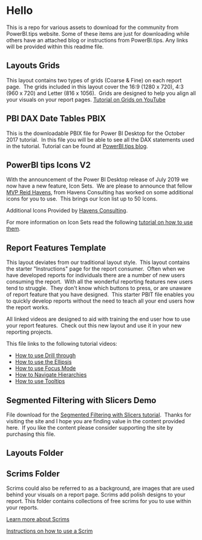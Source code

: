 # Hello
This is a repo for various assets to download for the community from PowerBI.tips website. Some of these items are just for downloading while others have an attached blog or instructions from PowerBI.tips. Any links will be provided within this readme file. 

## Layouts Grids
This layout contains two types of grids (Coarse & Fine) on each report page.  The grids included in this layout cover the 16:9 (1280 x 720), 4:3 (960 x 720) and Letter (816 x 1056).  Grids are designed to help you align all your visuals on your report pages. [Tutorial on Grids on YouTube](https://www.youtube.com/watch?v=zgmfVYMDm60)

## PBI DAX Date Tables PBIX
This is the downloadable PBIX file for Power BI Desktop for the October 2017 tutorial.  In this file you will be able to see all the DAX statements used in the tutorial. Tutorial can be found at [PowerBI.tips blog](https://powerbi.tips/2017/11/creating-a-dax-calendar/).  

## PowerBI tips Icons V2
With the announcement of the Power BI Desktop release of July 2019 we now have a new feature, Icon Sets.  We are please to announce that fellow [MVP Reid Havens](https://www.linkedin.com/in/reidhavens/), from Havens Consulting has worked on some additional icons for you to use.  This brings our Icon list up to 50 Icons.  

Additional Icons Provided by [Havens Consulting](https://www.havensconsulting.net/).  

For more information on Icon Sets read the following [tutorial on how to use them](https://powerbi.tips/2019/07/icons-upon-icons/).

## Report Features Template
This layout deviates from our traditional layout style.  This layout contains the starter "Instructions" page for the report consumer.  Often when we have developed reports for individuals there are a number of new users consuming the report.  With all the wonderful reporting features new users tend to struggle.  They don't know which buttons to press, or are unaware of report feature that you have designed.  This starter PBIT file enables you to quickly develop reports without the need to teach all your end users how the report works.

All linked videos are designed to aid with training the end user how to use your report features.  Check out this new layout and use it in your new reporting projects.

This file links to the following tutorial videos:
- [How to use Drill through](https://powerbi.tips/2018/09/drillthrough/)
- [How to use the Ellipsis](https://powerbi.tips/2018/09/how-to-use-the-ellipsis-in-power-bi/)
- [How to use Focus Mode](https://powerbi.tips/2018/09/how-to-use-focus-mode-in-power-bi/)
- [How to Navigate Hierarchies](https://powerbi.tips/2018/09/how-to-navigate-hierarchies/)
- [How to use Tooltips](https://powerbi.tips/2018/09/how-to-use-tooltips-in-power-bi/)

## Segmented Filtering with Slicers Demo
File download for the [Segmented Filtering with Slicers tutorial](https://powerbi.tips/2018/06/segmented-filtering-with-slicers/).  Thanks for visiting the site and I hope you are finding value in the content provided here.  If you like the content please consider supporting the site by purchasing this file.

## Layouts Folder

## Scrims Folder
Scrims could also be referred to as a background, are images that are used behind your visuals on a report page. Scrims add polish designs to your report. This folder contains collections of free scrims for you to use within your reports.  
  
[Learn more about Scrims](https://powerbi.tips/2019/12/introducing-scrims/)

[Instructions on how to use a Scrim](https://powerbi.tips/2019/12/scrims-instructions/)